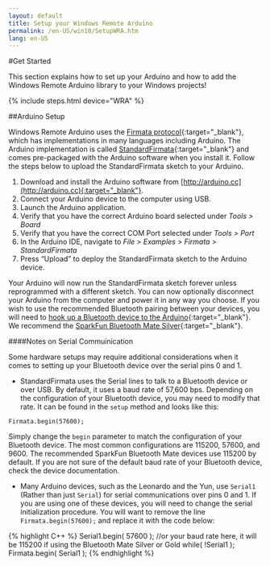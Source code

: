 ```yaml
---
layout: default
title: Setup your Windows Remote Arduino
permalink: /en-US/win10/SetupWRA.htm
lang: en-US
---
```


#Get Started

This section explains how to set up your Arduino and how to add the Windows Remote Arduino library to your Windows projects!

{% include steps.html device="WRA" %}

##Arduino Setup

Windows Remote Arduino uses the [Firmata protocol](https://github.com/firmata/protocol){:target="_blank"}, which has implementations in many languages including Arduino. The Arduino implementation is called [StandardFirmata](https://github.com/firmata/arduino/blob/master/examples/StandardFirmata/StandardFirmata.ino){:target="_blank"} and comes pre-packaged with the Arduino software when you install it. Follow the steps below to upload the StandardFirmata sketch to your Arduino.

1. Download and install the Arduino software from [http://arduino.cc](http://arduino.cc){:target="_blank"}.
2. Connect your Arduino device to the computer using USB.
3. Launch the Arduino application.
4. Verify that you have the correct Arduino board selected under *Tools > Board*
5. Verify that you have the correct COM Port selected under *Tools > Port*
6. In the Arduino IDE, navigate to *File > Examples > Firmata > StandardFirmata*
7. Press “Upload” to deploy the StandardFirmata sketch to the Arduino device.

Your Arduino will now run the StandardFirmata sketch forever unless reprogrammed with a different sketch. You can now optionally disconnect your Arduino from the computer and power it in any way you choose. If you wish to use the recommended Bluetooth pairing between your devices, you will need to [hook up a Bluetooth device to the Arduino](https://github.com/ms-iot/remote-wiring/blob/master/bluetooth.md){:target="_blank"}. We recommend the [SparkFun Bluetooth Mate Silver](https://www.sparkfun.com/products/12576){:target="_blank"}.


####Notes on Serial Commuinication

Some hardware setups may require additional considerations when it comes to setting up your Bluetooth device over the serial pins 0 and 1.

- StandardFirmata uses the Serial lines to talk to a Bluetooth device or over USB. By default, it uses a baud rate of 57,600 bps. Depending on the configuration of your Bluetooth device, you may need to modify that rate. It can be found in the `setup` method and looks like this:

 `Firmata.begin(57600);`

 Simply change the `begin` parameter to match the configuration of your Bluetooth device. The most common configurations are 115200, 57600, and 9600. The recommended SparkFun Bluetooth Mate devices use 115200 by default. If you are not sure of the default baud rate of your Bluetooth device, check the device documentation.

- Many Arduino devices, such as the Leonardo and the Yun, use `Serial1` (Rather than just `Serial`) for serial communications over pins 0 and 1. If you are using one of these devices, you will need to change the serial initialization procedure. You will want to remove the line `Firmata.begin(57600);` and replace it with the code below:


{% highlight C++ %}
Serial1.begin( 57600 );	//or your baud rate here, it will be 115200 if using the Bluetooth Mate Silver or Gold
while( !Serial1 );
Firmata.begin( Serial1 );
{% endhighlight %}
